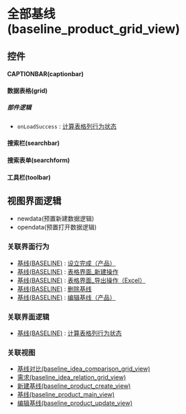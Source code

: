 # 全部基线(baseline_product_grid_view)  <!-- {docsify-ignore-all} -->



## 控件
#### CAPTIONBAR(captionbar)
#### 数据表格(grid)

##### 部件逻辑
* `onLoadSuccess` : [计算表格列行为状态](module/Base/baseline/uilogic/calc_column_action_state)
#### 搜索栏(searchbar)
#### 搜索表单(searchform)
#### 工具栏(toolbar)

## 视图界面逻辑
  * newdata(预置新建数据逻辑)
  * opendata(预置打开数据逻辑)


### 关联界面行为
  * [基线(BASELINE)](module/Base/baseline) : [设立完成（产品）](module/Base/baseline#界面行为)
  * [基线(BASELINE)](module/Base/baseline) : [表格界面_新建操作](module/Base/baseline#界面行为)
  * [基线(BASELINE)](module/Base/baseline) : [表格界面_导出操作（Excel）](module/Base/baseline#界面行为)
  * [基线(BASELINE)](module/Base/baseline) : [删除基线](module/Base/baseline#界面行为)
  * [基线(BASELINE)](module/Base/baseline) : [编辑基线（产品）](module/Base/baseline#界面行为)

### 关联界面逻辑
  * [基线(BASELINE)](module/Base/baseline) : [计算表格列行为状态](module/Base/baseline/uilogic/calc_column_action_state)

### 关联视图
  * [基线对比(baseline_idea_comparison_grid_view)](app/view/baseline_idea_comparison_grid_view)
  * [需求(baseline_idea_relation_grid_view)](app/view/baseline_idea_relation_grid_view)
  * [新建基线(baseline_product_create_view)](app/view/baseline_product_create_view)
  * [基线(baseline_product_main_view)](app/view/baseline_product_main_view)
  * [编辑基线(baseline_product_update_view)](app/view/baseline_product_update_view)

<script>
 const { createApp } = Vue
  createApp({
    data() {
      return {

      }
    }
  }).use(ElementPlus).mount('#app')
</script>